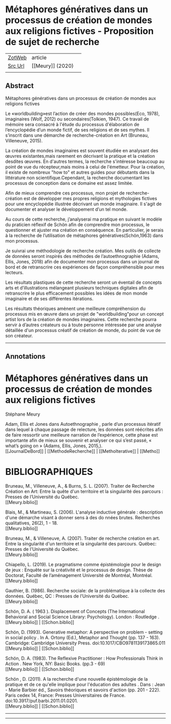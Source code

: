 
# Métaphores génératives dans un processus de création de mondes aux religions fictives - Proposition de sujet de recherche



|       |       |       |
|  ---  |  ---  |  ---  |
|   [ZotWeb](http://zotero.org/users/180474/items/8CD2R9Y5)    | article      |       |
|   [Src Url](https://github.com/guillaumedescoteauxisabelle/ma-biblio/wiki/Meury-2020)    |  [[Meury]] (2020)     |       |
|       |       |       |


## Abstract

Métaphores génératives dans un processus de création de mondes aux religions fictives

Le «worldbuilding»est l’action de créer des mondes possibles(Eco, 1978), imaginaires (Wolf, 2012) ou secondaires(Tolkien, 1947). Ce travail de mémoire sera consacré à l'étude du processus d'élaboration de l’encyclopédie d’un monde fictif, de ses religions et de ses mythes. Il s’inscrit dans une démarche de recherche-création en Art (Bruneau, Villeneuve, 2015). 

La création de mondes imaginaires est souvent étudiée en analysant des œuvres existantes,mais rarement en décrivant la pratique et la création desdites œuvres. En d'autres termes, la recherche s'intéresse beaucoup au point de vue du récepteur,mais moins à celui de l'émetteur. Pour la création, il existe de nombreux "how to" et autres guides pour débutants dans la littérature non scientifique.Cependant, la recherche documentant les processus de conception dans ce domaine est assez limitée. 

Afin de mieux comprendre ces processus, mon projet de recherche-création est de développer mes propres religions et mythologies fictives pour une encyclopédie illustrée décrivant un monde imaginaire. Il s'agit de documenter et analyser le développement d’un tel monde.

Au cours de cette recherche, j’analyserai ma pratique en suivant le modèle du praticien réflexif de Schön afin de comprendre mon processus, le questionner et ajuster ma création en conséquence.  En particulier, je serais à la recherche de l’utilisation de métaphores génératives(Schön,1963) dans mon processus.

Je suivrai une méthodologie de recherche création. Mes outils de collecte de données seront inspirés des méthodes de l’autoethnographie (Adams, Ellis, Jones, 2018) afin de documenter mon processus dans un journal de bord et de retranscrire ces expériences de façon compréhensible pour mes lecteurs.

Les  résultats  plastiques  de  cette  recherche  seront  un  éventail  de  concepts arts et d’illustrations mélangeant  plusieurs  techniques  digitales  afin  de  retranscrire  le  plus  efficacement  possibles  les idées de mon monde imaginaire et de ses différentes itérations.

Les résultats théoriques amènent une meilleure compréhension du processus mis en œuvre dans un  projet  de "worldbuilding"pour  un concept  artist lors  de  la création  de  mondes  imaginaires. Cette recherche pourra servir à d’autres créateurs ou à toute personne intéressée par une analyse détaillée d'un processus créatif de création de monde, du point de vue de son créateur.

----

## Annotations

Métaphores génératives dans un processus de création de mondes aux religions fictives
=====================================================================================



Stéphane Meury



Adam, Ellis et Jones dans Autoethnographie , parle d’un processus itératif dans lequel à chaque passage de relecture, les données sont réécrites afin de faire ressortir une meilleure narration de l’expérience, cette phase est importante afin de mieux se souvenir et analyser ce qui s’est passé, « what’s going on » (Adams, Ellis, Jones, 2015,).  
[[JournalDeBord]] | [[MethodeRecherche]] | [[MethoIterative]] | [[Metho]] 





BIBLIOGRAPHIQUES
================



Bruneau, M., Villeneuve, A., & Burns, S. L. (2007). Traiter de Recherche Création en Art: Entre la quête d'un territoire et la singularité des parcours : Presses de l’Université du Québec.  
[[Meury.biblio]] 





Blais, M., & Martineau, S. (2006). L'analyse inductive générale : description d'une démarche visant à donner sens à des do nnées brutes. Recherches qualitatives, 26(2), 1 - 18.  
[[Meury.biblio]] 





Bruneau, M., & Villeneuve, A. (2007). Traiter de recherche création en art. Entre la singularité d'un territoire et la singularité des parcours. Québec: Presses de l'Université du Québec.  
[[Meury.biblio]] 





Chiapello, L. (2019). Le pragmatisme comme épistémologie pour le design de jeux : Enquête sur la créativité et le processus de design. Thèse de Doctorat, Faculté de l’aménagement Université de Montréal, Montréal.  
[[Meury.biblio]] 





Gauthier, B. (1986). Recherche sociale: de la problématique à la collecte des données. Québec, QC : Presses de l’Université du Québec.  
[[Meury.biblio]] 





Schön, D. A. ( 1963 ). Displacement of Concepts (The International Behavioral and Social Science Library: Psychology). London : Routledge .  
[[Meury.biblio]] | [[Schon.biblio]] 





Schön, D. (1993). Generative metaphor: A perspective on problem - setting in social policy . In A. Ortony (Ed.), Metaphor and Thought (pp. 137 - 163). Cambridge: Cambridge University Press. doi:10.1017/CBO9781139173865.011  
[[Meury.biblio]] | [[Schon.biblio]] 





Schön, D. A. (1983). The Reflexive Practitioner : How Professionals Think in Action . New York, NY: Basic Books. (pp.3 - 69)  
[[Meury.biblio]] | [[Schon.biblio]] 





Schön , D. (2011). A la recherche d'une nouvelle épistémologie de la pratique et de ce qu'elle implique pour l'éducation des adultes . Dans : Jean - Marie Barbier éd., Savoirs théoriques et savoirs d'action (pp. 201 - 222). Paris cedex 14, France: Presses Universitaires de France. doi:10.3917/puf.barbi.2011.01.0201.  
[[Meury.biblio]] | [[Schon.biblio]] 








----

----

